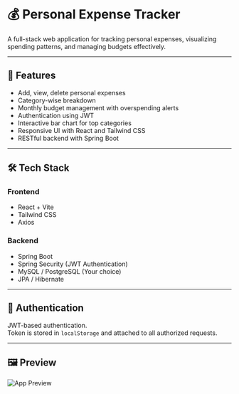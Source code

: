 # 💰 **Personal Expense Tracker**

A full-stack web application for tracking personal expenses, visualizing spending patterns, and managing budgets effectively.

---

## 🚀 **Features**

- Add, view, delete personal expenses  
- Category-wise breakdown  
- Monthly budget management with overspending alerts  
- Authentication using JWT  
- Interactive bar chart for top categories  
- Responsive UI with React and Tailwind CSS  
- RESTful backend with Spring Boot  

---

## 🛠️ **Tech Stack**

### **Frontend**
- React + Vite  
- Tailwind CSS  
- Axios  

### **Backend**
- Spring Boot  
- Spring Security (JWT Authentication)  
- MySQL / PostgreSQL (Your choice)  
- JPA / Hibernate  

---

## 🔐 **Authentication**

JWT-based authentication.  
Token is stored in `localStorage` and attached to all authorized requests.

---

## 🖼️ **Preview**

![App Preview](https://github.com/user-attachments/assets/d3eb2e89-fbd2-42bd-b93c-b72c59ad0b7d)
